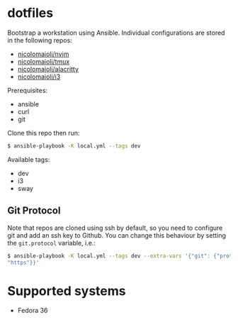 # dotfiles

Bootstrap a workstation using Ansible. Individual configurations are stored in
the following repos:

- [nicolomaioli/nvim](https://github.com/nicolomaioli/nvim)
- [nicolomaioli/tmux](https://github.com/nicolomaioli/tmux)
- [nicolomaioli/alacritty](https://github.com/nicolomaioli/alacritty)
- [nicolomaioli/i3](https://github.com/nicolomaioli/i3)

Prerequisites:

- ansible
- curl
- git

Clone this repo then run:

```sh
$ ansible-playbook -K local.yml --tags dev
```

Available tags:

- dev
- i3
- sway

## Git Protocol

Note that repos are cloned using ssh by default, so you need to configure git
and add an ssh key to Github. You can change this behaviour by setting the
`git.protocol` variable, i.e.:

```sh
$ ansible-playbook -K local.yml --tags dev --extra-vars '{"git": {"protocol":
"https"}}'
```

# Supported systems

- Fedora 36
